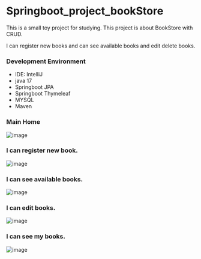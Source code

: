 # Springboot_project_bookStore

This is a small toy project for studying.
This project is about BookStore with CRUD.

I can register new books and can see available books and edit delete books.

### Development Environment
- IDE: IntelliJ
- java 17
- Springboot JPA
- Springboot Thymeleaf
- MYSQL
- Maven

### Main Home
![image](https://github.com/Tesssssssssy/Springboot_project_bookStore/assets/105422037/71e397a6-a0c1-4514-8bd3-224cbd5de875)

### I can register new book.
![image](https://github.com/Tesssssssssy/Springboot_project_bookStore/assets/105422037/4fc79b62-8932-46f9-ab48-657e2aed1e8b)

### I can see available books.
![image](https://github.com/Tesssssssssy/Springboot_project_bookStore/assets/105422037/df3982c1-4c65-425c-86d5-89c402031da8)

### I can edit books.
![image](https://github.com/Tesssssssssy/Springboot_project_bookStore/assets/105422037/9d58fb83-8c7e-47a4-8f23-2f66acdf121d)

### I can see my books.
![image](https://github.com/Tesssssssssy/Springboot_project_bookStore/assets/105422037/76ba3c65-6170-46d0-8954-59a15041c85b)


